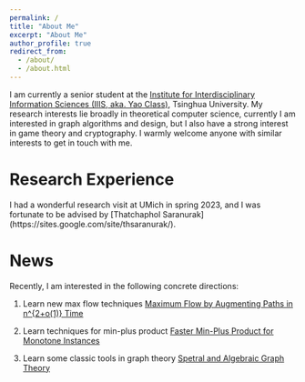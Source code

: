 ```yaml
---
permalink: /
title: "About Me"
excerpt: "About Me"
author_profile: true
redirect_from: 
  - /about/
  - /about.html
---
```


I am currently a senior student at the [Institute for Interdisciplinary Information Sciences (IIIS, aka. Yao Class)](https://iiis.tsinghua.edu.cn/en/), Tsinghua University. My research interests lie broadly in theoretical computer science,  currently I am interested in graph algorithms and design, but I also have a strong interest in game theory and cryptography. I warmly welcome anyone with similar interests to get in touch with me.

<h1>Research Experience</h1>
I had a wonderful research visit at UMich in spring 2023, and I was fortunate to be advised by [Thatchaphol Saranurak](https://sites.google.com/site/thsaranurak/).

<h1>News</h1>
Recently, I am interested in the following concrete directions:

1. Learn new max flow techniques
[Maximum Flow by Augmenting Paths in n^{2+o(1)} Time](https://arxiv.org/pdf/2406.03648)

2. Learn techniques for min-plus product
[Faster Min-Plus Product for Monotone Instances](https://arxiv.org/pdf/2204.04500)

3. Learn some classic tools in graph theory
[Spetral and Algebraic Graph Theory](http://cs-www.cs.yale.edu/homes/spielman/sagt/sagt.pdf)
